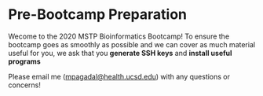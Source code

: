 # Pre-Bootcamp Preparation
Wecome to the 2020 MSTP Bioinformatics Bootcamp! To ensure the bootcamp goes as smoothly as possible and we can cover as much material useful for you, we ask that you **generate SSH keys** and **install useful programs**

Please email me (mpagadal@health.ucsd.edu) with any questions or concerns!


